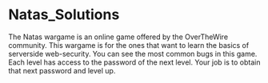 # Natas_Solutions
The Natas wargame is an online game offered by the OverTheWire community. This wargame is for the ones that want to learn the basics of serverside web-security. You can see the most common bugs in this game.  Each level has access to the password of the next level. Your job is to obtain that next password and level up.
